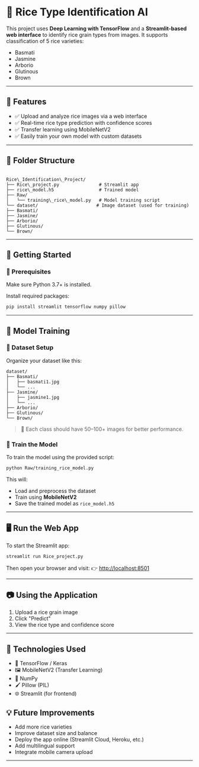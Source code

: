 # 🌾 Rice Type Identification AI

This project uses **Deep Learning with TensorFlow** and a **Streamlit-based web interface** to identify rice grain types from images. It supports classification of 5 rice varieties:

- Basmati
- Jasmine
- Arborio
- Glutinous
- Brown

---

## 📌 Features

- ✅ Upload and analyze rice images via a web interface
- ✅ Real-time rice type prediction with confidence scores
- ✅ Transfer learning using MobileNetV2
- ✅ Easily train your own model with custom datasets

---

## 📂 Folder Structure

```

Rice\_Identification\_Project/
├── Rice\_project.py               # Streamlit app
├── rice\_model.h5                 # Trained model
├── Raw/
│   └── training\_rice\_model.py   # Model training script
└── dataset/                      # Image dataset (used for training)
├── Basmati/
├── Jasmine/
├── Arborio/
├── Glutinous/
└── Brown/

````

---

## 🚀 Getting Started

### 🔧 Prerequisites

Make sure Python 3.7+ is installed.

Install required packages:

```bash
pip install streamlit tensorflow numpy pillow
````

---

## 🧠 Model Training

### 📁 Dataset Setup

Organize your dataset like this:

```
dataset/
├── Basmati/
│   ├── basmati1.jpg
│   └── ...
├── Jasmine/
│   ├── jasmine1.jpg
│   └── ...
├── Arborio/
├── Glutinous/
└── Brown/
```

> 📝 Each class should have 50–100+ images for better performance.

### 🔁 Train the Model

To train the model using the provided script:

```bash
python Raw/training_rice_model.py
```

This will:

* Load and preprocess the dataset
* Train using **MobileNetV2**
* Save the trained model as `rice_model.h5`

---

## 🖥️ Run the Web App

To start the Streamlit app:

```bash
streamlit run Rice_project.py
```

Then open your browser and visit:
👉 [http://localhost:8501](http://localhost:8501)

---

## 📷 Using the Application

1. Upload a rice grain image
2. Click "Predict"
3. View the rice type and confidence score

---

## 🧪 Technologies Used

* 🧠 TensorFlow / Keras
* 🖼️ MobileNetV2 (Transfer Learning)
* 🧮 NumPy
* 🖌️ Pillow (PIL)
* 🌐 Streamlit (for frontend)


## 💡 Future Improvements

* Add more rice varieties
* Improve dataset size and balance
* Deploy the app online (Streamlit Cloud, Heroku, etc.)
* Add multilingual support
* Integrate mobile camera upload

---
